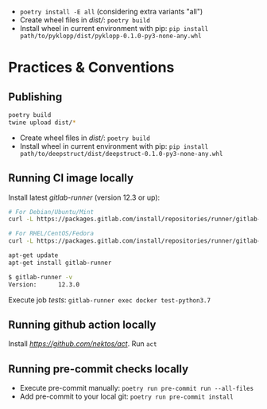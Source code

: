 
- ``poetry install -E all`` (considering extra variants "all")
- Create wheel files in *dist/*: ``poetry build``
- Install wheel in current environment with pip: ``pip install path/to/pyklopp/dist/pyklopp-0.1.0-py3-none-any.whl``


# Practices & Conventions

## Publishing
```bash
poetry build
twine upload dist/*
```
- Create wheel files in *dist/*: ``poetry build``
- Install wheel in current environment with pip: ``pip install path/to/deepstruct/dist/deepstruct-0.1.0-py3-none-any.whl``

## Running CI image locally
Install latest *gitlab-runner* (version 12.3 or up):
```bash
# For Debian/Ubuntu/Mint
curl -L https://packages.gitlab.com/install/repositories/runner/gitlab-runner/script.deb.sh | sudo bash

# For RHEL/CentOS/Fedora
curl -L https://packages.gitlab.com/install/repositories/runner/gitlab-runner/script.rpm.sh | sudo bash

apt-get update
apt-get install gitlab-runner

$ gitlab-runner -v
Version:      12.3.0
```
Execute job *tests*: ``gitlab-runner exec docker test-python3.7``

## Running github action locally
Install *https://github.com/nektos/act*.
Run ``act``

## Running pre-commit checks locally
- Execute pre-commit manually: ``poetry run pre-commit run --all-files``
- Add pre-commit to your local git: ``poetry run pre-commit install``
